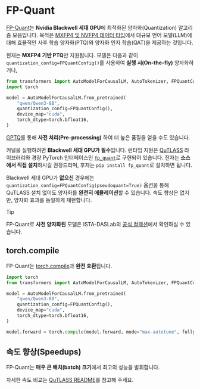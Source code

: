 <!--Copyright 2025 The HuggingFace Team. All rights reserved.

Licensed under the Apache License, Version 2.0 (the "License"); you may not use this file except in compliance with
the License. You may obtain a copy of the License at

http://www.apache.org/licenses/LICENSE-2.0

Unless required by applicable law or agreed to in writing, software distributed under the License is distributed on
an "AS IS" BASIS, WITHOUT WARRANTIES OR CONDITIONS OF ANY KIND, either express or implied. See the License for the
specific language governing permissions and limitations under the License.

⚠️ Note that this file is in Markdown but contain specific syntax for our doc-builder (similar to MDX) that may not be
rendered properly in your Markdown viewer.

-->

# FP-Quant

[FP-Quant](https://github.com/IST-DASLab/FP-Quant)는 **Nvidia Blackwell 세대 GPU**에 최적화된 양자화(Quantization) 알고리즘 모음입니다. 목적은 [MXFP4 및 NVFP4 데이터 타입](https://www.opencompute.org/documents/ocp-microscaling-formats-mx-v1-0-spec-final-pdf)에서 대규모 언어 모델(LLM)에 대해 효율적인 사후 학습 양자화(PTQ)와 양자화 인지 학습(QAT)을 제공하는 것입니다.

현재는 **MXFP4 기반 PTQ**만 지원됩니다. 모델은 다음과 같이 `quantization_config=FPQuantConfig()`를 사용하여 **실행 시(On-the-fly)** 양자화하거나,

```python
from transformers import AutoModelForCausalLM, AutoTokenizer, FPQuantConfig
import torch

model = AutoModelForCausalLM.from_pretrained(
    "qwen/Qwen3-8B",
    quantization_config=FPQuantConfig(),
    device_map="cuda",
    torch_dtype=torch.bfloat16,
)
```

[GPTQ](https://github.com/IST-DASLab/FP-Quant)를 통해 **사전 처리(Pre-processing)** 하여 더 높은 품질을 얻을 수도 있습니다.

커널을 실행하려면 **Blackwell 세대 GPU가 필수**입니다. 런타임 지원은 [QuTLASS](https://github.com/IST-DASLab/qutlass) 라이브러리와 경량 PyTorch 인터페이스인 [`fp_quant`](https://github.com/IST-DASLab/FP-Quant/tree/master/inference_lib)로 구현되어 있습니다. 전자는 **소스에서 직접 설치**하시길 권장드리며, 후자는 `pip install fp_quant`로 설치하면 됩니다.

Blackwell 세대 GPU가 **없으신** 경우에는 `quantization_config=FPQuantConfig(pseudoquant=True)` 옵션을 통해 QuTLASS 설치 없이도 양자화를 **완전히 에뮬레이션**할 수 있습니다. 속도 향상은 없지만, 양자화 효과를 동일하게 재현합니다.

> [!TIP]
> FP-Quant로 **사전 양자화된** 모델은 ISTA-DASLab의 [공식 컬렉션](https://huggingface.co/collections/ISTA-DASLab/fp-quant-6877c186103a21d3a02568ee)에서 확인하실 수 있습니다.

## torch.compile

FP-Quant는 [torch.compile](https://pytorch.org/tutorials/intermediate/torch_compile_tutorial.html)과 **완전 호환**됩니다.

```python
import torch
from transformers import AutoModelForCausalLM, AutoTokenizer, FPQuantConfig

model = AutoModelForCausalLM.from_pretrained(
    "qwen/Qwen3-8B",
    quantization_config=FPQuantConfig(),
    device_map="cuda",
    torch_dtype=torch.bfloat16,
)

model.forward = torch.compile(model.forward, mode="max-autotune", fullgraph=True)
```

## 속도 향상(Speedups)

FP-Quant는 **매우 큰 배치(batch) 크기**에서 최고의 성능을 발휘합니다.

자세한 속도 비교는 [QuTLASS README](https://github.com/IST-DASLab/qutlass/blob/main/README.md)를 참고해 주세요.
